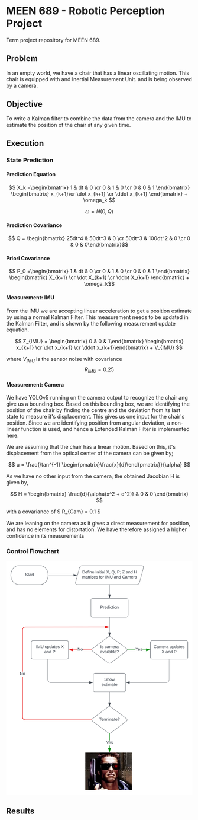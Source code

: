 # MEEN 689 - Robotic Perception Project
Term project repository for MEEN 689.

## Problem

In an empty world, we have a chair that has a linear oscillating motion. This chair is equipped with and Inertial Measurement Unit. and is being observed by a camera.

## Objective

To write a Kalman filter to combine the data from the camera and the IMU to estimate the position of the chair at any given time.

## Execution

### State Prediction

#### Prediction Equation

$$ X_k =\begin{bmatrix} 1 & dt & 0 \cr 0 & 1 & 0 \cr 0 & 0 & 1 \end{bmatrix} \begin{bmatrix} x_{k+1}\cr \dot x_{k+1} \cr \ddot x_{k+1} \end{bmatrix} + \omega_k $$

$$\omega = N(0, Q) $$

#### Prediction Covariance

$$ Q = \begin{bmatrix} 25dt^4 & 50dt^3 & 0 \cr 50dt^3 & 100dt^2 & 0 \cr 0 & 0 & 0\end{bmatrix}$$

#### Priori Covariance

$$ P_0 =\begin{bmatrix} 1 & dt & 0 \cr 0 & 1 & 0 \cr 0 & 0 & 1 \end{bmatrix} \begin{bmatrix} X_{k+1} \cr \dot X_{k+1} \cr \ddot X_{k+1} \end{bmatrix} + \omega_k$$

#### Measurement: IMU
From the IMU we are accepting linear acceleration to get a position estimate by using a normal Kalman Filter. This measurement needs to be updated in the Kalman Filter, and is shown by the following measurement update equation.

$$ Z_{IMU} = \begin{bmatrix} 0 & 0 & 1\end{bmatrix} \begin{bmatrix} x_{k+1} \cr \dot x_{k+1} \cr \ddot x_{k+1}\end{bmatrix} + V_{IMU} $$

where $V_{IMU}$ is the sensor noise with covariance $$R_{IMU} = 0.25$$

#### Measurement: Camera
We have YOLOv5 running on the camera output to recognize the chair ang give us a bounding box. Based on this bounding box, we are identifying the position of the chair by finding the centre and the deviation from its last state to measure it's displacement. This gives us one input for the chair's position. Since we are identifying position from angular deviation, a non-linear function is used, and hence a Extended Kalman Filter is implemented here.

We are assuming that the chair has a linear motion. Based on this, it's displacement from the optical center of the camera can be given by;

$$ u = \frac{\tan^{-1} \begin{pmatrix}\frac{x}{d}\end{pmatrix}}{\alpha}   $$

As we have no other input from the camera, the obtained Jacobian H is given by,

$$ H = \begin{bmatrix} \frac{d}{\alpha(x^2 + d^2)} & 0 & 0 \end{bmatrix} $$

with a covariance of $ R_{Cam} = 0.1 $



We are leaning on the camera as it gives a direct measurement for position, and has no elements for distortation. We have therefore assigned a higher confidence in its measurements

### Control Flowchart

<img title="Control Flow" src="control_flowchart.svg">




## Results

